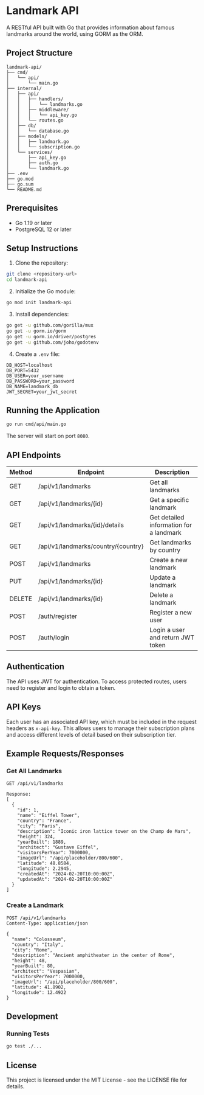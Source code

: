 
# Landmark API

A RESTful API built with Go that provides information about famous landmarks around the world, using GORM as the ORM.

## Project Structure
```
landmark-api/
├── cmd/
│   └── api/
│       └── main.go
├── internal/
│   ├── api/
│   │   ├── handlers/
│   │   │   └── landmarks.go
│   │   ├── middleware/
│   │   │   └── api_key.go
│   │   └── routes.go
│   ├── db/
│   │   └── database.go
│   ├── models/
│   │   ├── landmark.go
│   │   └── subscription.go
│   └── services/
│       ├── api_key.go
│       ├── auth.go
│       └── landmark.go
├── .env
├── go.mod
├── go.sum
└── README.md
```

## Prerequisites

- Go 1.19 or later
- PostgreSQL 12 or later

## Setup Instructions

1. Clone the repository:
```bash
git clone <repository-url>
cd landmark-api
```

2. Initialize the Go module:
```bash
go mod init landmark-api
```

3. Install dependencies:
```bash
go get -u github.com/gorilla/mux
go get -u gorm.io/gorm
go get -u gorm.io/driver/postgres
go get -u github.com/joho/godotenv
```

4. Create a `.env` file:
```
DB_HOST=localhost
DB_PORT=5432
DB_USER=your_username
DB_PASSWORD=your_password
DB_NAME=landmark_db
JWT_SECRET=your_jwt_secret
```

## Running the Application

```bash
go run cmd/api/main.go
```

The server will start on port `8080`.

## API Endpoints

| Method | Endpoint                          | Description                                   |
|--------|-----------------------------------|-----------------------------------------------|
| GET    | /api/v1/landmarks                 | Get all landmarks                             |
| GET    | /api/v1/landmarks/{id}            | Get a specific landmark                       |
| GET    | /api/v1/landmarks/{id}/details    | Get detailed information for a landmark      |
| GET    | /api/v1/landmarks/country/{country} | Get landmarks by country                     |
| POST   | /api/v1/landmarks                 | Create a new landmark                         |
| PUT    | /api/v1/landmarks/{id}            | Update a landmark                             |
| DELETE | /api/v1/landmarks/{id}            | Delete a landmark                             |
| POST   | /auth/register                     | Register a new user                           |
| POST   | /auth/login                        | Login a user and return JWT token            |

## Authentication

The API uses JWT for authentication. To access protected routes, users need to register and login to obtain a token.

## API Keys

Each user has an associated API key, which must be included in the request headers as `x-api-key`. This allows users to manage their subscription plans and access different levels of detail based on their subscription tier.

## Example Requests/Responses

### Get All Landmarks
```
GET /api/v1/landmarks

Response:
[
  {
    "id": 1,
    "name": "Eiffel Tower",
    "country": "France",
    "city": "Paris",
    "description": "Iconic iron lattice tower on the Champ de Mars",
    "height": 324,
    "yearBuilt": 1889,
    "architect": "Gustave Eiffel",
    "visitorsPerYear": 7000000,
    "imageUrl": "/api/placeholder/800/600",
    "latitude": 48.8584,
    "longitude": 2.2945,
    "createdAt": "2024-02-20T10:00:00Z",
    "updatedAt": "2024-02-20T10:00:00Z"
  }
]
```

### Create a Landmark
```
POST /api/v1/landmarks
Content-Type: application/json

{
  "name": "Colosseum",
  "country": "Italy",
  "city": "Rome",
  "description": "Ancient amphitheater in the center of Rome",
  "height": 48,
  "yearBuilt": 80,
  "architect": "Vespasian",
  "visitorsPerYear": 7000000,
  "imageUrl": "/api/placeholder/800/600",
  "latitude": 41.8902,
  "longitude": 12.4922
}
```

## Development

### Running Tests
```bash
go test ./...
```

## License
This project is licensed under the MIT License - see the LICENSE file for details.
